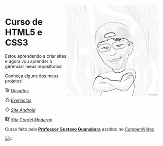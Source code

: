 <img src="imagens/eu.jpg" align="right" width="300">

# Curso de HTML5 e CSS3

 Estou aprendendo a criar sites e agora vou aprender a gerenciar meus repositorios!

Conheça alguns dos meus projetos!

<img src="imagens/desafio.png" width='15'> [*Desafios*](https://github.com/CleberPeixoto/HTML-CSS/tree/main/Desafios)

<img src="imagens/exer.png" width='15'> [*Exercicios*](https://github.com/CleberPeixoto/HTML-CSS/tree/main/Exercicios)

<img src="imagens/android.png" width='15'> [*Site Android*](https://cleberpeixoto.github.io/projeto-cordel/) 

<img src="imagens/poema.png" width='15'> [*Site Cordel Moderno*](https://cleberpeixoto.github.io/projeto-android/)

 
 Curso feito pelo **[Professor Gustavo Guanabara](https://github.com/gustavoguanabara)** assitido no [CursoemVideo](https://www.cursoemvideo.com/)


![#](https://media.tenor.com/CiPgIh1Gl8UAAAAM/edward-elric-fma.gif)